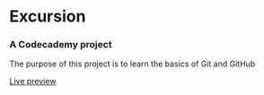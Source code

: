 # Excursion
### A Codecademy project

The purpose of this project is to learn the basics of Git and GitHub

[Live preview](https://edgarpm2022.github.io/excursion/)
